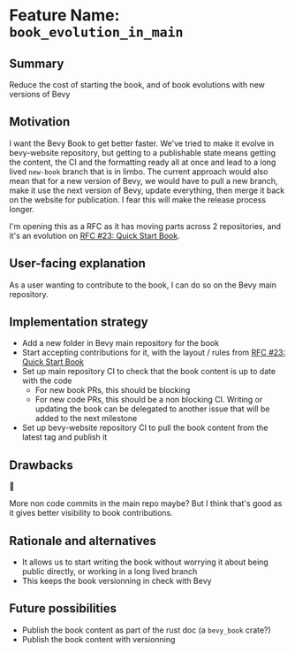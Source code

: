 # Feature Name: `book_evolution_in_main`

## Summary

Reduce the cost of starting the book, and of book evolutions with new versions of Bevy

## Motivation

I want the Bevy Book to get better faster. We've tried to make it evolve in bevy-website repository, but getting to a publishable state means getting the content, the CI and the formatting ready all at once and lead to a long lived `new-book` branch that is in limbo. The current approach would also mean that for a new version of Bevy, we would have to pull a new branch, make it use the next version of Bevy, update everything, then merge it back on the website for publication. I fear this will make the release process longer.

I'm opening this as a RFC as it has moving parts across 2 repositories, and it's an evolution on [RFC #23: Quick Start Book](https://github.com/bevyengine/rfcs/blob/main/rfcs/23-quick_start_book.md).

## User-facing explanation

As a user wanting to contribute to the book, I can do so on the Bevy main repository.

## Implementation strategy

- Add a new folder in Bevy main repository for the book
- Start accepting contributions for it, with the layout / rules from [RFC #23: Quick Start Book](https://github.com/bevyengine/rfcs/blob/main/rfcs/23-quick_start_book.md)
- Set up main repository CI to check that the book content is up to date with the code
  - For new book PRs, this should be blocking
  - For new code PRs, this should be a non blocking CI. Writing or updating the book can be delegated to another issue that will be added to the next milestone
- Set up bevy-website repository CI to pull the book content from the latest tag and publish it

## Drawbacks

🤷

More non code commits in the main repo maybe? But I think that's good as it gives better visibility to book contributions.

## Rationale and alternatives

- It allows us to start writing the book without worrying it about being public directly, or working in a long lived branch
- This keeps the book versionning in check with Bevy

## Future possibilities

- Publish the book content as part of the rust doc (a `bevy_book` crate?)
- Publish the book content with versionning
